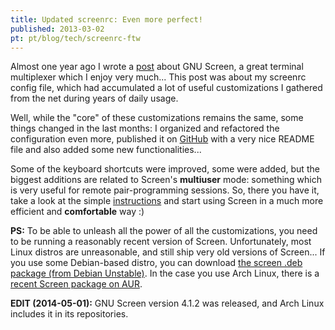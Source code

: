 ```yaml
---
title: Updated screenrc: Even more perfect!
published: 2013-03-02
pt: pt/blog/tech/screenrc-ftw
---
```


Almost one year ago I wrote a [post][1] about GNU Screen, a great terminal multiplexer which I enjoy very much...
This post was about my screenrc config file,
which had accumulated a lot of useful customizations I gathered from the net during years of daily usage.

Well, while the "core" of these customizations remains the same, some things changed in the last months:
I organized and refactored the configuration even more, published it on [GitHub][2]
with a very nice README file and also added some new functionalities...

Some of the keyboard shortcuts were improved, some were added, but the biggest additions are related to Screen's **multiuser** mode:
something which is very useful for remote pair-programming sessions.
So, there you have it, take a look at the simple [instructions][3]
and start using Screen in a much more efficient and **comfortable** way :)

**PS:** To be able to unleash all the power of all the customizations, you need to be running a reasonably recent version of Screen.
Unfortunately, most Linux distros are unreasonable, and still ship very old versions of Screen...
If you use some Debian-based distro, you can download [the screen .deb package (from Debian Unstable)][4].
In the case you use Arch Linux, there is a [recent Screen package on AUR][5].

**EDIT (2014-05-01):** GNU Screen version 4.1.2 was released, and Arch Linux includes it in its repositories.

[1]: </en/blog/tech/killer-screenrc>
[2]: <https://github.com/joaopizani/env.screenrc-ftw>
[3]: <https://github.com/joaopizani/env.screenrc-ftw/blob/master/README.md>
[4]: <http://packages.debian.org/wheezy/screen>
[5]: <https://aur.archlinux.org/packages/screen-git>
